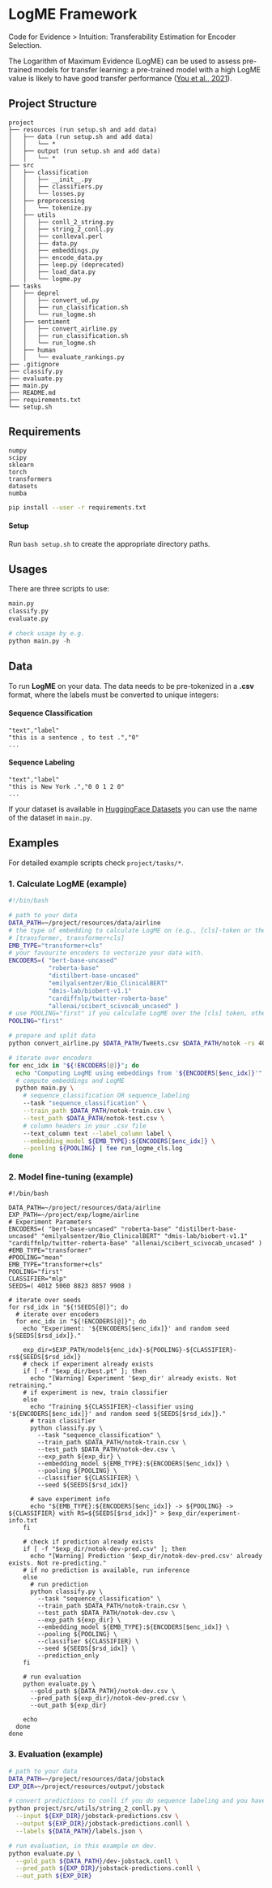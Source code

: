# LogME Framework

Code for Evidence > Intuition: Transferability Estimation for Encoder Selection.

The Logarithm of Maximum Evidence (LogME) can be used to assess pre-trained models for transfer learning: a pre-trained 
model with a high LogME value is likely to have good transfer performance
(<a href="http://proceedings.mlr.press/v139/you21b/you21b.pdf">You et al., 2021</a>).

## Project Structure
```
project
├── resources (run setup.sh and add data)
│   ├── data (run setup.sh and add data)
│   │   └── *
│   ├── output (run setup.sh and add data)
│   │   └── * 
├── src
│   ├── classification
│   │   ├── __init__.py
│   │   ├── classifiers.py
│   │   └── losses.py
│   ├── preprocessing
│   │   └── tokenize.py
│   ├── utils
│   │   ├── conll_2_string.py
│   │   ├── string_2_conll.py
│   │   ├── conlleval.perl
│   │   ├── data.py
│   │   ├── embeddings.py
│   │   ├── encode_data.py
│   │   ├── leep.py (deprecated)
│   │   ├── load_data.py
│   │   └── logme.py
├── tasks
│   ├── deprel
│   │   ├── convert_ud.py
│   │   ├── run_classification.sh
│   │   └── run_logme.sh
│   ├── sentiment
│   │   ├── convert_airline.py
│   │   ├── run_classification.sh
│   │   └── run_logme.sh
│   ├── human
│   │   └── evaluate_rankings.py
├── .gitignore
├── classify.py
├── evaluate.py
├── main.py
├── README.md
├── requirements.txt
└── setup.sh
```

## Requirements
```
numpy
scipy
sklearn
torch
transformers
datasets
numba
```
```bash
pip install --user -r requirements.txt
```

#### Setup
Run `bash setup.sh` to create the appropriate directory paths.

## Usages
There are three scripts to use:
```python
main.py
classify.py
evaluate.py

# check usage by e.g.
python main.py -h
```

## Data

To run **LogME** on your data. The data needs to be pre-tokenized in a **.csv** format, where the labels must be 
converted to 
unique 
integers:

#### Sequence Classification
```csv
"text","label"
"this is a sentence , to test .","0"
...
```

#### Sequence Labeling
```csv
"text","label"
"this is New York .","0 0 1 2 0"
...
```

If your dataset is available in <a href=https://huggingface.co/datasets>HuggingFace Datasets</a> you can use the 
name of the dataset in `main.py`.

## Examples
For detailed example scripts check `project/tasks/*`.

### 1. Calculate LogME (example)
```bash
#!/bin/bash

# path to your data
DATA_PATH=~/project/resources/data/airline
# the type of embedding to calculate LogME on (e.g., [cls]-token or the mean of subwords) 
# [transformer, transformer+cls]
EMB_TYPE="transformer+cls"
# your favourite encoders to vectorize your data with.
ENCODERS=( "bert-base-uncased" 
           "roberta-base"
           "distilbert-base-uncased" 
           "emilyalsentzer/Bio_ClinicalBERT" 
           "dmis-lab/biobert-v1.1" 
           "cardiffnlp/twitter-roberta-base" 
           "allenai/scibert_scivocab_uncased" )
# use POOLING="first" if you calculate LogME over the [cls] token, otherwise "mean" is default.
POOLING="first"

# prepare and split data
python convert_airline.py $DATA_PATH/Tweets.csv $DATA_PATH/notok -rs 4012

# iterate over encoders
for enc_idx in "${!ENCODERS[@]}"; do
  echo "Computing LogME using embeddings from '${ENCODERS[$enc_idx]}'"
  # compute embeddings and LogME
  python main.py \
    # sequence_classification OR sequence_labeling
    --task "sequence_classification" \
    --train_path $DATA_PATH/notok-train.csv \
    --test_path $DATA_PATH/notok-test.csv \
    # column headers in your .csv file
    --text_column text --label_column label \
    --embedding_model ${EMB_TYPE}:${ENCODERS[$enc_idx]} \
    --pooling ${POOLING} | tee run_logme_cls.log
done
```

### 2. Model fine-tuning (example)
```
#!/bin/bash

DATA_PATH=~/project/resources/data/airline
EXP_PATH=~/project/exp/logme/airline
# Experiment Parameters
ENCODERS=( "bert-base-uncased" "roberta-base" "distilbert-base-uncased" "emilyalsentzer/Bio_ClinicalBERT" "dmis-lab/biobert-v1.1" "cardiffnlp/twitter-roberta-base" "allenai/scibert_scivocab_uncased" )
#EMB_TYPE="transformer"
#POOLING="mean"
EMB_TYPE="transformer+cls"
POOLING="first"
CLASSIFIER="mlp"
SEEDS=( 4012 5060 8823 8857 9908 )

# iterate over seeds
for rsd_idx in "${!SEEDS[@]}"; do
  # iterate over encoders
  for enc_idx in "${!ENCODERS[@]}"; do
    echo "Experiment: '${ENCODERS[$enc_idx]}' and random seed ${SEEDS[$rsd_idx]}."

    exp_dir=$EXP_PATH/model${enc_idx}-${POOLING}-${CLASSIFIER}-rs${SEEDS[$rsd_idx]}
    # check if experiment already exists
    if [ -f "$exp_dir/best.pt" ]; then
      echo "[Warning] Experiment '$exp_dir' already exists. Not retraining."
    # if experiment is new, train classifier
    else
      echo "Training ${CLASSIFIER}-classifier using '${ENCODERS[$enc_idx]}' and random seed ${SEEDS[$rsd_idx]}."
      # train classifier
      python classify.py \
        --task "sequence_classification" \
        --train_path $DATA_PATH/notok-train.csv \
        --test_path $DATA_PATH/notok-dev.csv \
        --exp_path ${exp_dir} \
        --embedding_model ${EMB_TYPE}:${ENCODERS[$enc_idx]} \
        --pooling ${POOLING} \
        --classifier ${CLASSIFIER} \
        --seed ${SEEDS[$rsd_idx]}

      # save experiment info
      echo "${EMB_TYPE}:${ENCODERS[$enc_idx]} -> ${POOLING} -> ${CLASSIFIER} with RS=${SEEDS[$rsd_idx]}" > $exp_dir/experiment-info.txt
    fi

    # check if prediction already exists
    if [ -f "$exp_dir/notok-dev-pred.csv" ]; then
      echo "[Warning] Prediction '$exp_dir/notok-dev-pred.csv' already exists. Not re-predicting."
    # if no prediction is available, run inference
    else
      # run prediction
      python classify.py \
        --task "sequence_classification" \
        --train_path $DATA_PATH/notok-train.csv \
        --test_path $DATA_PATH/notok-dev.csv \
        --exp_path ${exp_dir} \
        --embedding_model ${EMB_TYPE}:${ENCODERS[$enc_idx]} \
        --pooling ${POOLING} \
        --classifier ${CLASSIFIER} \
        --seed ${SEEDS[$rsd_idx]} \
        --prediction_only
    fi

    # run evaluation
    python evaluate.py \
      --gold_path ${DATA_PATH}/notok-dev.csv \
      --pred_path ${exp_dir}/notok-dev-pred.csv \
      --out_path ${exp_dir}

    echo
  done
done
```

### 3. Evaluation (example)
```bash
# path to your data
DATA_PATH=~/project/resources/data/jobstack
EXP_DIR=~/project/resources/output/jobstack

# convert predictions to conll if you do sequence labeling and you have data in conll format
python project/src/utils/string_2_conll.py \
  --input ${EXP_DIR}/jobstack-predictions.csv \
  --output ${EXP_DIR}/jobstack-predictions.conll \
  --labels ${DATA_PATH}/labels.json \

# run evaluation, in this example on dev.
python evaluate.py \
  --gold_path ${DATA_PATH}/dev-jobstack.conll \
  --pred_path ${EXP_DIR}/jobstack-predictions.conll \
  --out_path ${EXP_DIR}
```
